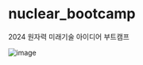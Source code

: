 # nuclear_bootcamp
2024 원자력 미래기술 아이디어 부트캠프

![image](https://github.com/user-attachments/assets/88db64b5-9030-47bc-8b8d-16a82c814719)
